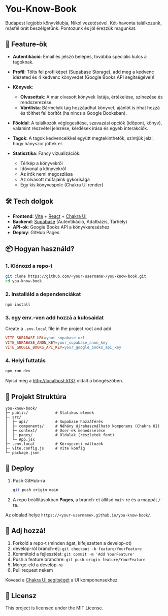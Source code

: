 # You-Know-Book

Budapest legjobb könyvklubja, Nikol vezetésével.
Két-havonta találkozunk, másfél órát beszélgetünk.
Pontozunk és jól érezzük magunkat.

## 🚀 Feature-ök

* **Autentikáció**: Email és jelszó belépés, továbbá speciális kulcs a tagoknak.
* **Profil**: Tölts fel profilképet (Supabase Storage), add meg a kedvenc idézeted és 4 kedvenc könyvedet (Google Books API segítségével)!
* **Könyvek**:

  * **Olvasottak**: A már olvasott könyvek listája, értékelése, színezése és rendszerezése.
  * **Várólista**: Bármelyik tag hozzáadhat könyvet, ajánlót is írhat hozzá és tölthet fel borítót (ha nincs a Google Booksban).
* **Főoldal**: A találkozók véglegesítése, szavazási opciók (időpont, könyv), valamint részvétel jelezése, kérdések írása és egyéb interakciók.
* **Tagok**: A tagok kedvenceikkel együtt megtekinthetők, szintjük jelzi, hogy hányszor jöttek el.
* **Statisztika**: Fancy vizualizációk:

  * Térkép a könyvekről
  * Idővonal a könyvekről
  * Az írók nemi megoszlása
  * Az olvasott műfajaink gykorisága
  * Egy kis könyvespolc (Chakra UI render)

## 🛠 Tech dolgok

* **Frontend**: [Vite](https://vitejs.dev/) + [React](https://reactjs.org/) + [Chakra UI](https://chakra-ui.com/docs/components/concepts/overview)
* **Backend**: [Supabase](https://supabase.com/) (Autentikáció, Adatbázis, Tárhely)
* **API-ok**: Google Books API a könyvkereséshez
* **Deploy**: GitHub Pages

## 📦 Hogyan használd?

### 1. Klónozd a repo-t

```bash
git clone https://github.com/<your-username>/you-know-book.git
cd you-know-book
```

### 2. Installáld a dependenciákat

```bash
npm install
```

### 3. egy env.-ven add hozzá a kulcsaidat

Create a `.env.local` file in the project root and add:

```ini
VITE_SUPABASE_URL=your_supabase_url
VITE_SUPABASE_ANON_KEY=your_supabase_anon_key
VITE_GOOGLE_BOOKS_API_KEY=your_google_books_api_key
```

### 4. Helyi futtatás

```bash
npm run dev
```

Nyisd meg a [http://localhost:5137](http://localhost:5137) oldalt a böngészőben.

## 📐 Projekt Struktúra

```
you-know-book/
├─ public/            # Statikus elemek
├─ src/
│  ├─ api/            # Supabase hozzáférés
│  ├─ components/     # Néhány újrahasználható komponens (Chakra UI)
│  ├─ context/        # User-ek menedzselése
│  ├─ pages/          # Oldalak (részletek fent)
│  └─ App.jsx
├─ .env.local         # Környezeti változók
├─ vite.config.js     # Vite konfig
└─ package.json
```

## 🚀 Deploy

1. Push GitHub-ra:

   ```bash
   git push origin main
   ```
2. A repo beállításokban **Pages**, a branch-et állítsd `main`-re és a mappát `/`-ra.

Az oldalad helye `https://<your-username>.github.io/you-know-book/`.

## 🤝 Adj hozzá!

1. Forkold a repo-t (minden ágat, kifejezetten a develop-ot)
2. develop-ról branch-elj: `git checkout -b feature/YourFeature`
3. Kommitold a fejlesztést: `git commit -m 'Add YourFeature'`
4. Push a feature branchre: `git push origin feature/YourFeature`
5. Merge-eld a develop-ra
6. Pull request nekem

Kövesd a [Chakra UI segítségét](https://chakra-ui.com/docs/components/concepts/overview) a UI komponensekhez.

## 📝 Licensz

This project is licensed under the MIT License.
